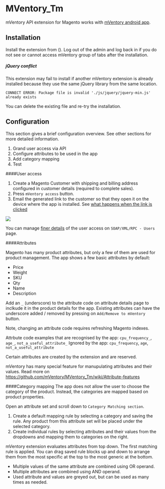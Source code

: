 MVentory_Tm
===========

mVentory API extension for Magento works with [mVentory android app](https://play.google.com/store/apps/details?id=com.mageventory).


## Installation

Install the extension from ().
Log out of the admin and log back in if you do not see or cannot access mVentory group of tabs after the installation.

##### jQuery conflict
This extension may fail to install if another mVentory extension is already installed because they use the same jQuery library from the same location.

`CONNECT ERROR: Package file is invalid './js/jquery/jquery-min.js' already exists`

You can delete the existing file and re-try the installation.


## Configuration


This section gives a brief configuration overview. See other sections for more detailed information.

1. Grand user access via API
2. Configure attributes to be used in the app
3. Add category mapping
4. Test

####User access

1. Create a Magento Customer with shipping and billing address configured in customer details (required to complete sales).
2. Press `mVentory access` button.
3. Email the generated link to the customer so that they open it on the device where the app is installed. See [what happens when the link is clicked](https://googledrive.com/host/0B5Pkcq-TVIqrREFvbEwtRjVMd2s/profile-config-app.mp4)

![](https://googledrive.com/host/0B5Pkcq-TVIqrNzliTXk5b3U4dWs/cust-access-links.png)

You can manage [finer details](https://github.com/mVentory/MVentory_Tm/wiki/User-configuration) of the user access on `SOAP/XML/RPC - Users` page. 

####Attributes

Magento has many product attributes, but only a few of them are used for product management. The app shows a few basic attributes by default: 
* Price
* Weight
* SKU
* Qty
* Name
* Description 

Add an `_` (underscore) to the attribute code on attribute details page to inclkude it in the product details for the app. Existing attributes can have the underscore added / removed by pressing on `Add/Remove to mVentory` button.

Note, changing an attribute code requires refreshing Magento indexes.

Attrbute code examples that are recognised by the app: `cpu_frequency_`, `age_`, `not_a_useful_attribute_`
Ignored by the app: `cpu_frequency`, `age`, `not_a_useful_attribute`

Certain attributes are created by the extension and are reserved.

mVentory has many special feature for manupulating attributes and their values. Read more on https://github.com/mVentory/MVentory_Tm/wiki/Attribute-features

####Category mapping
The app does not allow the user to choose the category of the product. Instead, the categories are mapped based on product properties.

Open an attribute set and scroll down to `Category Matching section`.

1. Create a default mapping rule by selecting a category and saving the rule. Any product from this attribute set will be placed under the selected category.
2. Create individual rules by selecting attributes and their values from the dropdowns and mapping them to categories on the right.

mVentory extension evaluates attributes from top down. The first matching rule is applied. You can drag saved rule blocks up and down to arrange them from the most specific at the top to the most generic at the bottom.

* Multiple values of the same attribute are combined using OR operand.
* Multiple attributes are combined using AND operand.
* Used attribute and values are greyed out, but can be used as many times as needed. 



